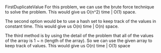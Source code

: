 FirstDuplicateValue
For this problem, we can use the brute force technique to solve the problem. This would give us  O(n^2) time | O(1) space. 

The second option would be to use a hash set to keep track of the values in constant time. This would give us O(n) time | O(n) space.

The third method is by using the detail of the problem that all of the values of the array is 1 ~ n (length of the array). So we can use the given array to keep track of values. This would give us O(n) time | O(1) space 
